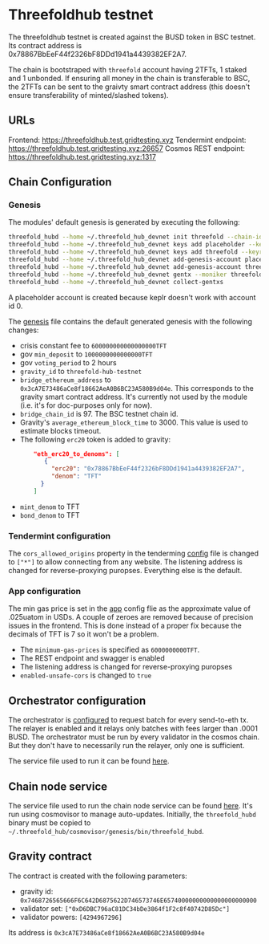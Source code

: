 # Threefoldhub testnet

The threefoldhub testnet is created against the BUSD token in BSC testnet. Its contract address is 0x78867BbEeF44f2326bF8DDd1941a4439382EF2A7.

The chain is bootstraped with `threefold` account having 2TFTs, 1 staked and 1 unbonded. If ensuring all money in the chain is transferable to BSC, the 2TFTs can be sent to the graivty smart contract address (this doesn't ensure transferability of minted/slashed tokens).

## URLs

Frontend: https://threefoldhub.test.gridtesting.xyz
Tendermint endpoint: https://threefoldhub.test.gridtesting.xyz:26657
Cosmos REST endpoint: https://threefoldhub.test.gridtesting.xyz:1317

## Chain Configuration

### Genesis

The modules' default genesis is generated by executing the following:
```sh
threefold_hubd --home ~/.threefold_hub_devnet init threefold --chain-id threefold-hub-testnet
threefold_hubd --home ~/.threefold_hub_devnet keys add placeholder --keyring-backend test --recover 
threefold_hubd --home ~/.threefold_hub_devnet keys add threefold --keyring-backend test --recover
threefold_hubd --home ~/.threefold_hub_devnet add-genesis-account placeholder 0TFT --keyring-backend test
threefold_hubd --home ~/.threefold_hub_devnet add-genesis-account threefold 2000000000000000000TFT --keyring-backend test
threefold_hubd --home ~/.threefold_hub_devnet gentx --moniker threefold threefold 1000000000000000000TFT 0xD6DBC796aC81DC34bDe3864f1F2c8f40742D85Dc tf12m75luwtqthas2kkc53p4kwsakatptfgn6sunz --chain-id=threefold-hub-testnet --keyring-backend=test
threefold_hubd --home ~/.threefold_hub_devnet collect-gentxs
```

A placeholder account is created because keplr doesn't work with account id 0.

The [genesis](./config/genesis.json) file contains the default generated genesis with the following changes:
- crisis constant fee to `600000000000000000TFT`
- gov `min_deposit` to `1000000000000000TFT`
- gov `voting_period` to 2 hours
- `gravity_id` to `threefold-hub-testnet`
- `bridge_ethereum_address` to `0x3cA7E73486aCe8f18662AeA0B6BC23A580B9d04e`. This corresponds to the gravity smart contract address. It's currently not used by the module (i.e. it's for doc-purposes only for now).
- `bridge_chain_id` is 97. The BSC testnet chain id.
- Gravity's `average_ethereum_block_time` to 3000. This value is used to estimate blocks timeout.
- The following `erc20` token is added to gravity:
```json
       "eth_erc20_to_denoms": [
          {
            "erc20": "0x78867BbEeF44f2326bF8DDd1941a4439382EF2A7",
            "denom": "TFT"
         }
       ]
```
- `mint_denom` to TFT
- `bond_denom` to TFT

### Tendermint configuration

The `cors_allowed_origins` property in the tenderming [config](./config/config.toml) file is changed to `["*"]` to allow connecting from any website. The listening address is changed for reverse-proxying puropses. Everything else is the default.

### App configuration
The min gas price is set in the [app](./config/app.toml) config flie as the approximate value of .025uatom in USDs. A couple of zeroes are removed because of precision issues in the frontend. This is done instead of a proper fix because the decimals of TFT is 7 so it won't be a problem.
- The `minimum-gas-prices` is specified as `6000000000TFT`.
- The REST endpoint and swagger is enabled
- The listening address is changed for reverse-proxying puropses
- `enabled-unsafe-cors` is changed to `true`

## Orchestrator configuration

The orchestrator is [configured](./config/gbt.yaml) to request batch for every send-to-eth tx. The relayer is enabled and it relays only batches with fees larger than .0001 BUSD. The orchestrator must be run by every validator in the cosmos chain. But they don't have to necessarily run the relayer, only one is sufficient. 

The service file used to run it can be found [here](./services/threefold-gbt.service).
## Chain node service

The service file used to run the chain node service can be found [here](./services/threefold-node.service). It's run using cosmovisor to manage auto-updates. Initially, the `threefold_hubd` binary must be copied to `~/.threefold_hub/cosmovisor/genesis/bin/threefold_hubd`.

## Gravity contract

The contract is created with the following parameters:
- gravity id: `0x7468726565666F6C642D6875622D746573746E65740000000000000000000000`
- validator set: `["0xD6DBC796aC81DC34bDe3864f1F2c8f40742D85Dc"]`
- validator powers: `[4294967296]`

Its address is `0x3cA7E73486aCe8f18662AeA0B6BC23A580B9d04e`